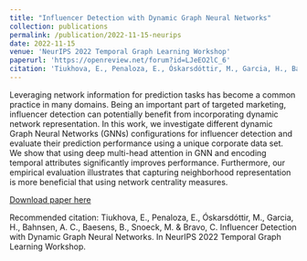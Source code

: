 ```yaml
---
title: "Influencer Detection with Dynamic Graph Neural Networks"
collection: publications
permalink: /publication/2022-11-15-neurips
date: 2022-11-15
venue: 'NeurIPS 2022 Temporal Graph Learning Workshop'
paperurl: 'https://openreview.net/forum?id=LJeEO2lC_6'
citation: 'Tiukhova, E., Penaloza, E., Óskarsdóttir, M., Garcia, H., Bahnsen, A. C., Baesens, B., Snoeck, M. & Bravo, C. Influencer Detection with Dynamic Graph Neural Networks. In NeurIPS 2022 Temporal Graph Learning Workshop.'
---
```

Leveraging network information for prediction tasks has become a common practice in many domains. Being an important part of targeted marketing, influencer detection can potentially benefit from incorporating dynamic network representation. In this work, we investigate different dynamic Graph Neural Networks (GNNs) configurations for influencer detection and evaluate their prediction performance using a unique corporate data set. We show that using deep multi-head attention in GNN and encoding temporal attributes significantly improves performance. Furthermore, our empirical evaluation illustrates that capturing neighborhood representation is more beneficial that using network centrality measures.

[Download paper here](https://openreview.net/pdf?id=LJeEO2lC_6)

Recommended citation: Tiukhova, E., Penaloza, E., Óskarsdóttir, M., Garcia, H., Bahnsen, A. C., Baesens, B., Snoeck, M. & Bravo, C. Influencer Detection with Dynamic Graph Neural Networks. In NeurIPS 2022 Temporal Graph Learning Workshop.